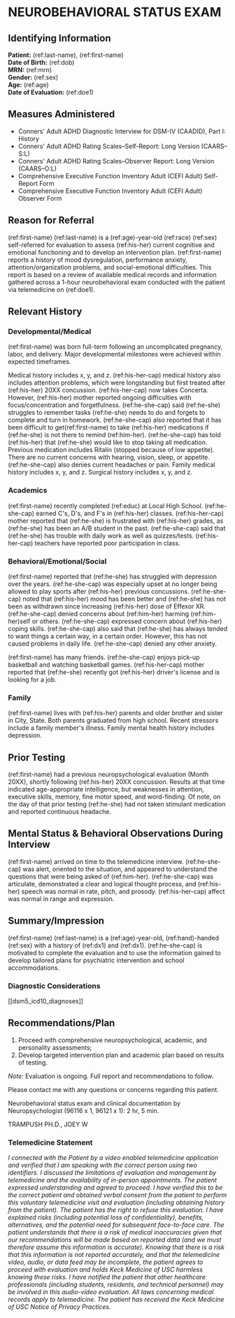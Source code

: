# NEUROBEHAVIORAL STATUS EXAM

## Identifying Information

**Patient:** (ref:last-name), (ref:first-name)\
**Date of Birth:** (ref:dob)\
**MRN:** (ref:mrn)\
**Gender:** (ref:sex)\
**Age:** (ref:age)\
**Date of Evaluation:** (ref:doe1)

## Measures Administered

- Conners' Adult ADHD Diagnostic Interview for DSM-IV (CAADID), Part I: History
- Conners' Adult ADHD Rating Scales–Self-Report: Long Version (CAARS–S:L)
- Conners' Adult ADHD Rating Scales–Observer Report: Long Version (CAARS–O:L)
- Comprehensive Executive Function Inventory Adult (CEFI Adult) Self-Report Form
- Comprehensive Executive Function Inventory Adult (CEFI Adult) Observer Form

## Reason for Referral

(ref:first-name) (ref:last-name) is a (ref:age)-year-old (ref:race) (ref:sex)
self-referred for evaluation to assess (ref:his-her) current cognitive and
emotional functioning and to develop an intervention plan. (ref:first-name)
reports a history of mood dysregulation, performance anxiety,
attention/organization problems, and social-emotional difficulties. This report
is based on a review of available medical records and information gathered
across a 1-hour neurobehavioral exam conducted with the patient via telemedicine
on (ref:doe1).

## Relevant History

### Developmental/Medical

(ref:first-name) was born full-term following an uncomplicated pregnancy, labor,
and delivery. Major developmental milestones were achieved within expected
timeframes.

Medical history includes x, y, and z. (ref:his-her-cap) medical history also
includes attention problems, which were longstanding but first treated after
(ref:his-her) 20XX concussion. (ref:his-her-cap) now takes Concerta. However,
(ref:his-her) mother reported ongoing difficulties with focus/concentration and
forgetfulness. (ref:he-she-cap) said (ref:he-she) struggles to remember tasks
(ref:he-she) needs to do and forgets to complete and turn in homework.
(ref:he-she-cap) also reported that it has been difficult to get(ref:first-name)
to take (ref:his-her) medications if (ref:he-she) is not there to remind
(ref:him-her). (ref:he-she-cap) has told (ref:his-her) that (ref:he-she) would
like to stop taking all medication. Previous medication includes Ritalin
(stopped because of low appetite). There are no current concerns with hearing,
vision, sleep, or appetite. (ref:he-she-cap) also denies current headaches or
pain. Family medical history includes x, y, and z. Surgical history includes x,
y, and z.

### Academics

(ref:first-name) recently completed (ref:educ) at Local High School.
(ref:he-she-cap) earned C's, D's, and F's in (ref:his-her) classes.
(ref:his-her-cap) mother reported that (ref:he-she) is frustrated with
(ref:his-her) grades, as (ref:he-she) has been an A/B student in the past.
(ref:he-she-cap) said that (ref:he-she) has trouble with daily work as well as
quizzes/tests. (ref:his-her-cap) teachers have reported poor participation in
class.

### Behavioral/Emotional/Social

(ref:first-name) reported that (ref:he-she) has struggled with depression over
the years. (ref:he-she-cap) was especially upset at no longer being allowed to
play sports after (ref:his-her) previous concussions. (ref:he-she-cap) noted
that (ref:his-her) mood has been better and (ref:he-she) has not been as
withdrawn since increasing (ref:his-her) dose of Effexor XR. (ref:he-she-cap)
denied concerns about (ref:him-her) harming (ref:him-her)self or others.
(ref:he-she-cap) expressed concern about (ref:his-her) coping skills.
(ref:he-she-cap) also said that (ref:he-she) has always tended to want things a
certain way, in a certain order. However, this has not caused problems in daily
life. (ref:he-she-cap) denied any other anxiety.

(ref:first-name) has many friends. (ref:he-she-cap) enjoys pick-up basketball
and watching basketball games. (ref:his-her-cap) mother reported that
(ref:he-she) recently got (ref:his-her) driver's license and is looking for a
job.

### Family

(ref:first-name) lives with (ref:his-her) parents and older brother and sister
in City, State. Both parents graduated from high school. Recent stressors
include a family member's illness. Family mental health history includes
depression.

## Prior Testing

(ref:first-name) had a previous neuropsychological evaluation (Month 20XX),
shortly following (ref:his-her) 20XX concussion. Results at that time indicated
age-appropriate intelligence, but weaknesses in attention, executive skills,
memory, fine motor speed, and word-finding. Of note, on the day of that prior
testing (ref:he-she) had not taken stimulant medication and reported continuous
headache.

## Mental Status & Behavioral Observations During Interview

(ref:first-name) arrived on time to the telemedicine interview. (ref:he-she-cap)
was alert, oriented to the situation, and appeared to understand the questions
that were being asked of (ref:him-her). (ref:he-she-cap) was articulate,
demonstrated a clear and logical thought process, and (ref:his-her) speech was
normal in rate, pitch, and prosody. (ref:his-her-cap) affect was normal in range
and expression.

## Summary/Impression

(ref:first-name) (ref:last-name) is a (ref:age)-year-old, (ref:hand)-handed
(ref:sex) with a history of (ref:dx1) and (ref:dx1). (ref:he-she-cap) is
motivated to complete the evaluation and to use the information gained to
develop tailored plans for psychiatric intervention and school accommodations.

### Diagnostic Considerations

[[dsm5_icd10_diagnoses]]

## Recommendations/Plan

1. Proceed with comprehensive neuropsychological, academic, and personality
   assessments;
2. Develop targeted intervention plan and academic plan based on results of
   testing.

_Note:_ Evaluation is ongoing. Full report and recommendations to follow.

Please contact me with any questions or concerns regarding this patient.

Neurobehavioral status exam and clinical documentation by Neuropsychologist
(96116 x 1, 96121 x 1): 2 hr, 5 min.

TRAMPUSH PH.D., JOEY W

### Telemedicine Statement

_I connected with the Patient by a video enabled telemedicine application and
verified that I am speaking with the correct person using two identifiers. I
discussed the limitations of evaluation and management by telemedicine and the
availability of in-person appointments. The patient expressed understanding and
agreed to proceed. I have verified this to be the correct patient and obtained
verbal consent from the patient to perform this voluntary telemedicine visit and
evaluation (including obtaining history from the patient). The patient has the
right to refuse this evaluation. I have explained risks (including potential
loss of confidentiality), benefits, alternatives, and the potential need for
subsequent face-to-face care. The patient understands that there is a risk of
medical inaccuracies given that our recommendations will be made based on
reported data (and we must therefore assume this information is accurate).
Knowing that there is a risk that this information is not reported accurately,
and that the telemedicine video, audio, or data feed may be incomplete, the
patient agrees to proceed with evaluation and holds Keck Medicine of USC
harmless knowing these risks. I have notified the patient that other healthcare
professionals (including students, residents, and technical personnel) may be
involved in this audio-video evaluation. All laws concerning medical records
apply to telemedicine. The patient has received the Keck Medicine of USC Notice
of Privacy Practices._
